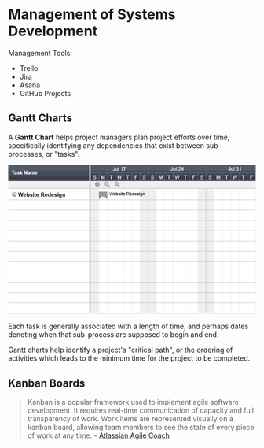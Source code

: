 # Management of Systems Development

Management Tools:

  + Trello
  + Jira
  + Asana
  + GitHub Projects


## Gantt Charts

A **Gantt Chart** helps project managers plan project efforts over time, specifically identifying any dependencies that exist between sub-processes, or "tasks".

[![](img/online-gantt-chart.gif)](https://www.smartsheet.com/blog/gantt-chart-excel)

Each task is generally associated with a length of time, and perhaps dates denoting when that sub-process are supposed to begin and end.

Gantt charts help identify a project's "critical path", or the ordering of activities which leads to the minimum time for the project to be completed.

## Kanban Boards

> Kanban is a popular framework used to implement agile software development. It requires real-time communication of capacity and full transparency of work. Work items are represented visually on a kanban board, allowing team members to see the state of every piece of work at any time. - [Atlassian Agile Coach](https://www.atlassian.com/agile/kanban)
